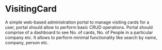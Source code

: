 # VisitingCard
A simple web-based administration portal to manage visiting cards for a user, portal should allow to perform basic CRUD operations. Portal should comprise of a dashboard to see No. of cards, No. of People in a particular company etc. It allows to perform minimal functionality like search by name, company, person etc.
